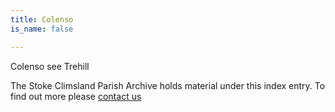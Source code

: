 ```yaml
---
title: Colenso
is_name: false

---
```


Colenso see Trehill


The Stoke Climsland Parish Archive holds material under this index entry. To find out more please [contact us](/contact/)
